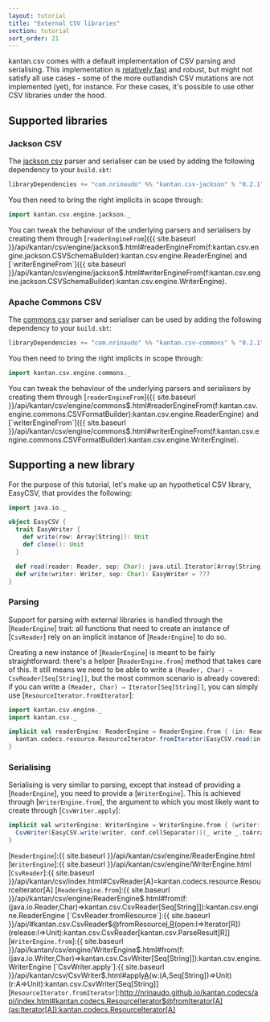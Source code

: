 ```yaml
---
layout: tutorial
title: "External CSV libraries"
section: tutorial
sort_order: 21
---
```

kantan.csv comes with a default implementation of CSV parsing and serialising. This implementation is
[relatively fast](benchmarks.html) and robust, but might not satisfy all use cases - some of the more outlandish CSV
mutations are not implemented (yet), for instance. For these cases, it's possible to use other CSV libraries under the
hood.

## Supported libraries

### Jackson CSV

The [jackson csv] parser and serialiser can be used by adding the following dependency to your `build.sbt`:

```scala
libraryDependencies += "com.nrinaudo" %% "kantan.csv-jackson" % "0.2.1"
```

You then need to bring the right implicits in scope through:

```scala
import kantan.csv.engine.jackson._
```

You can tweak the behaviour of the underlying parsers and serialisers by creating them through
[`readerEngineFrom`]({{ site.baseurl }}/api/kantan/csv/engine/jackson$.html#readerEngineFrom(f:kantan.csv.engine.jackson.CSVSchemaBuilder):kantan.csv.engine.ReaderEngine)
and [`writerEngineFrom`]({{ site.baseurl }}/api/kantan/csv/engine/jackson$.html#writerEngineFrom(f:kantan.csv.engine.jackson.CSVSchemaBuilder):kantan.csv.engine.WriterEngine).


### Apache Commons CSV

The [commons csv] parser and serialiser can be used by adding the following dependency to your `build.sbt`:

```scala
libraryDependencies += "com.nrinaudo" %% "kantan.csv-commons" % "0.2.1"
```

You then need to bring the right implicits in scope through:

```scala
import kantan.csv.engine.commons._
```

You can tweak the behaviour of the underlying parsers and serialisers by creating them through
[`readerEngineFrom`]({{ site.baseurl }}/api/kantan/csv/engine/commons$.html#readerEngineFrom(f:kantan.csv.engine.commons.CSVFormatBuilder):kantan.csv.engine.ReaderEngine)
and [`writerEngineFrom`]({{ site.baseurl }}/api/kantan/csv/engine/commons$.html#writerEngineFrom(f:kantan.csv.engine.commons.CSVFormatBuilder):kantan.csv.engine.WriterEngine).


## Supporting a new library

For the purpose of this tutorial, let's make up an hypothetical CSV library, EasyCSV, that provides the following:

```scala
import java.io._

object EasyCSV {
  trait EasyWriter {
    def write(row: Array[String]): Unit
    def close(): Unit
  }

  def read(reader: Reader, sep: Char): java.util.Iterator[Array[String]] with Closeable = ???
  def write(writer: Writer, sep: Char): EasyWriter = ???
}
```


### Parsing

Support for parsing with external libraries is handled through the [`ReaderEngine`] trait: all functions that need
to create an instance of [`CsvReader`] rely on an implicit instance of [`ReaderEngine`] to do so.

Creating a new instance of [`ReaderEngine`] is meant to be fairly straightforward: there's a helper
[`ReaderEngine.from`] method that takes care of this. It still means we need to be able to write a
`(Reader, Char) ⇒ CsvReader[Seq[String]]`, but the most common scenario is already covered: if you can write a
`(Reader, Char) ⇒ Iterator[Seq[String]]`, you can simply use [`ResourceIterator.fromIterator`]:

```scala
import kantan.csv.engine._
import kantan.csv._

implicit val readerEngine: ReaderEngine = ReaderEngine.from { (in: Reader, conf: CsvConfiguration) ⇒
  kantan.codecs.resource.ResourceIterator.fromIterator(EasyCSV.read(in, conf.cellSeparator))
}
```

### Serialising

Serialising is very similar to parsing, except that instead of providing a [`ReaderEngine`], you need to provide a
[`WriterEngine`]. This is achieved through [`WriterEngine.from`], the argument to which you most likely want to create
through [`CsvWriter.apply`]:

```scala
implicit val writerEngine: WriterEngine = WriterEngine.from { (writer: Writer, conf: CsvConfiguration) ⇒
  CsvWriter(EasyCSV.write(writer, conf.cellSeparator))(_ write _.toArray)(_.close())
}
```

[commons csv]:https://commons.apache.org/proper/commons-csv/
[jackson csv]:https://github.com/FasterXML/jackson-dataformat-csv
[opencsv]:http://opencsv.sourceforge.net
[`ReaderEngine`]:{{ site.baseurl }}/api/kantan/csv/engine/ReaderEngine.html
[`WriterEngine`]:{{ site.baseurl }}/api/kantan/csv/engine/WriterEngine.html
[`CsvReader`]:{{ site.baseurl }}/api/kantan/csv/index.html#CsvReader[A]=kantan.codecs.resource.ResourceIterator[A]
[`ReaderEngine.from`]:{{ site.baseurl }}/api/kantan/csv/engine/ReaderEngine$.html#from(f:(java.io.Reader,Char)=>kantan.csv.CsvReader[Seq[String]]):kantan.csv.engine.ReaderEngine
[`CsvReader.fromResource`]:{{ site.baseurl }}/api/#kantan.csv.CsvReader$@fromResource[I,R](in:I)(open:I=>Iterator[R])(release:I=>Unit):kantan.csv.CsvReader[kantan.csv.ParseResult[R]]
[`WriterEngine.from`]:{{ site.baseurl }}/api/kantan/csv/engine/WriterEngine$.html#from(f:(java.io.Writer,Char)=>kantan.csv.CsvWriter[Seq[String]]):kantan.csv.engine.WriterEngine
[`CsvWriter.apply`]:{{ site.baseurl }}/api/kantan/csv/CsvWriter$.html#apply[A](out:A)(w:(A,Seq[String])=>Unit)(r:A=>Unit):kantan.csv.CsvWriter[Seq[String]]
[`ResourceIterator.fromIterator`]:http://nrinaudo.github.io/kantan.codecs/api/index.html#kantan.codecs.ResourceIterator$@fromIterator[A](as:Iterator[A]):kantan.codecs.ResourceIterator[A]
